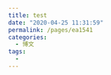```yaml
---
title: test
date: "2020-04-25 11:31:59"
permalink: /pages/ea1541
categories:
  - 博文
tags:
  - 
---
```

